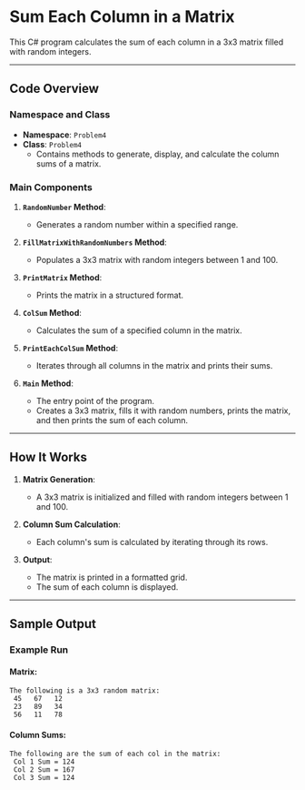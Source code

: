 # Sum Each Column in a Matrix

This C# program calculates the sum of each column in a 3x3 matrix filled with random integers.

---

## Code Overview

### Namespace and Class
- **Namespace**: `Problem4`
- **Class**: `Problem4`
  - Contains methods to generate, display, and calculate the column sums of a matrix.

### Main Components

1. **`RandomNumber` Method**:
   - Generates a random number within a specified range.

2. **`FillMatrixWithRandomNumbers` Method**:
   - Populates a 3x3 matrix with random integers between 1 and 100.

3. **`PrintMatrix` Method**:
   - Prints the matrix in a structured format.

4. **`ColSum` Method**:
   - Calculates the sum of a specified column in the matrix.

5. **`PrintEachColSum` Method**:
   - Iterates through all columns in the matrix and prints their sums.

6. **`Main` Method**:
   - The entry point of the program.
   - Creates a 3x3 matrix, fills it with random numbers, prints the matrix, and then prints the sum of each column.

---

## How It Works

1. **Matrix Generation**:
   - A 3x3 matrix is initialized and filled with random integers between 1 and 100.

2. **Column Sum Calculation**:
   - Each column's sum is calculated by iterating through its rows.

3. **Output**:
   - The matrix is printed in a formatted grid.
   - The sum of each column is displayed.

---

## Sample Output

### Example Run

#### Matrix:
```plaintext
The following is a 3x3 random matrix:
 45   67   12
 23   89   34
 56   11   78
```
#### Column Sums:
```
The following are the sum of each col in the matrix:
 Col 1 Sum = 124
 Col 2 Sum = 167
 Col 3 Sum = 124
```
